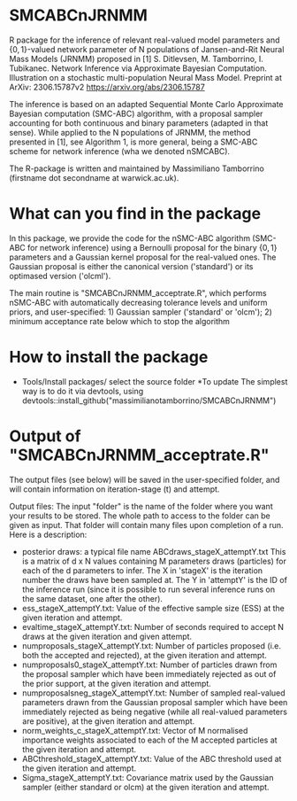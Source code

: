 # SMCABCnJRNMM

R package for the inference of relevant real-valued model parameters and $\{0,1\}$-valued network parameter of N populations of Jansen-and-Rit Neural Mass Models (JRNMM) proposed in 
[1] S. Ditlevsen, M. Tamborrino, I. Tubikanec. Network Inference via Approximate Bayesian Computation. Illustration on a stochastic multi-population Neural Mass Model. Preprint at ArXiv: 2306.15787v2 https://arxiv.org/abs/2306.15787 

The inference is based on an adapted Sequential Monte Carlo Approximate Bayesian computation (SMC-ABC) algorithm, with a proposal sampler accounting for both continuous and binary parameters (adapted in that sense). While applied to the N populations of JRNMM, the method presented in [1], see Algorithm 1, is more general, being a SMC-ABC scheme for network inference (wha we denoted nSMCABC).

The R-package is written and maintained by Massimiliano Tamborrino (firstname dot secondname at warwick.ac.uk).

# What can you find in the package
In this package, we provide the code for the nSMC-ABC algorithm (SMC-ABC for network inference) using a Bernoulli proposal for the binary $\{0,1\}$ parameters and a Gaussian kernel proposal for the real-valued ones. The Gaussian proposal is either the canonical version ('standard') or its optimased version ('olcml').  

The main routine is "SMCABCnJRNMM_acceptrate.R", which performs nSMC-ABC with automatically decreasing tolerance levels and uniform priors, and user-specified: 1) Gaussian sampler ('standard' or 'olcm'); 2) minimum acceptance rate below which to stop the algorithm


# How to install the package
* Tools/Install packages/ select the source folder
*To update The simplest way is to do it via devtools, using devtools::install_github("massimilianotamborrino/SMCABCnJRNMM")

# Output of "SMCABCnJRNMM_acceptrate.R"
The output files (see below) will be saved in the user-specified folder, and will contain information on iteration-stage (t) and attempt. 

Output files: The input "folder" is the name of the folder where you want your results to be stored. The whole path to access to the folder can be given as input. That folder will contain many files upon completion of a run. Here is a description:

- posterior draws: a typical file name ABCdraws_stageX_attemptY.txt This is a matrix of d x N values containing M parameters draws (particles) for each of the d parameters to infer. The X in 'stageX' is the iteration number the draws have been sampled at. The Y in 'attemptY' is the ID of the inference run (since it is possible to run several inference runs on the same dataset, one after the other). 
- ess_stageX_attemptY.txt: Value of the effective sample size (ESS) at the given iteration and attempt.
- evaltime_stageX_attemptY.txt: Number of seconds required to accept N draws at the given iteration and given attempt.
- numproposals_stageX_attemptY.txt: Number of particles proposed (i.e. both the accepted and rejected), at the given iteration and attempt.
- numproposals0_stageX_attemptY.txt: Number of particles drawn from the proposal sampler which have been immediately rejected as out of the prior support, at the given iteration and attempt.
- numproposalsneg_stageX_attemptY.txt: Number of sampled real-valued parameters drawn from the Gaussian proposal sampler which have been immediately rejected as being negative (while all real-valued parameters are positive), at the given iteration and attempt.
- norm_weights_c_stageX_attemptY.txt: Vector of M normalised importance weights associated to each of the M accepted particles at the given iteration and attempt.
- ABCthreshold_stageX_attemptY.txt: Value of the ABC threshold used at the given iteration and attempt.
- Sigma_stageX_attemptY.txt: Covariance matrix used by the Gaussian sampler (either standard or olcm) at the given iteration and attempt.

 

